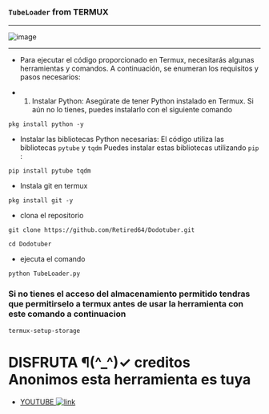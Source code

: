 ### ` TubeLoader ` from TERMUX
__________________________________________________________________________________
![image](https://cdn.discordapp.com/attachments/1120450661050499083/1157389026693742774/Picsart_23-09-29_11-49-48-134.png?ex=65186e07&is=65171c87&hm=4c3717669431f1e1084c67bc228de4c9ba8f27e0391e62b22fc610d2379c5715&)
__________________________________________________________________________________

* Para ejecutar el código proporcionado en Termux, necesitarás algunas herramientas y comandos. A continuación, se enumeran los requisitos y pasos necesarios:

* 1. Instalar Python:
Asegúrate de tener Python instalado en Termux. Si aún no lo tienes, puedes instalarlo con el siguiente comando
```
pkg install python -y
```

* Instalar las bibliotecas Python necesarias:
El código utiliza las bibliotecas `pytube` y ` tqdm ` Puedes instalar estas bibliotecas utilizando `pip` :

```
pip install pytube tqdm
```
* Instala git en termux 
```
pkg install git -y
```
* clona el repositorio
```
git clone https://github.com/Retired64/Dodotuber.git
```
```
cd Dodotuber
```
* ejecuta el comando 

```
python TubeLoader.py
```
### Si no tienes el acceso del almacenamiento permitido tendras que permitirselo a termux antes de usar la herramienta con este comando a continuacion

```
termux-setup-storage
```

# DISFRUTA ¶(^_^)✓ creditos Anonimos esta herramienta es tuya

* [YOUTUBE ](https://youtube.com/@Retired64?si=5ezXzCLXef3zKaT2)[![link](https://cdn.discordapp.com/attachments/1120450661050499083/1157396623643643944/IMG_20230929_122041_512_x_512_pixel.png?ex=6518751a&is=6517239a&hm=63c531eb6c4208dae0ba0081ffd7922156f18cae37efc71c989510f1d18d5ac7&)](https://youtube.com/@Retired64?si=5ezXzCLXef3zKaT2 "[TUTORIAL] Compilar (descargar) La nueva actualización para sm64ex-coop Android Parte 1 ")
